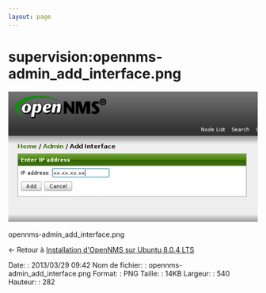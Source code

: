 ```yaml
---
layout: page
---
```


supervision:opennms-admin\_add\_interface.png
=============================================

[![opennms-admin\_add\_interface.png](../../assets/media/supervision/opennms-admin_add_interface.png@cache=&w=540&h=282 "opennms-admin_add_interface.png")](../../assets/media/supervision/opennms-admin_add_interface.png@cache= "Afficher le fichier original")

opennms-admin\_add\_interface.png

← Retour à [Installation d'OpenNMS sur Ubuntu 8.0.4
LTS](../../opennms/install-on-ubuntu.html "opennms:install-on-ubuntu")

Date:
:   2013/03/29 09:42
Nom de fichier:
:   opennms-admin\_add\_interface.png
Format:
:   PNG
Taille:
:   14KB
Largeur:
:   540
Hauteur:
:   282

